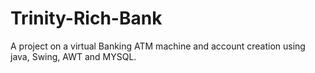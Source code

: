 # Trinity-Rich-Bank
A project on a virtual Banking ATM machine and account creation using java, Swing, AWT and MYSQL.
